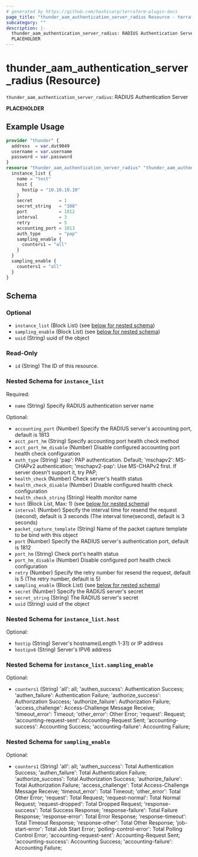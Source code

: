```yaml
---
# generated by https://github.com/hashicorp/terraform-plugin-docs
page_title: "thunder_aam_authentication_server_radius Resource - terraform-provider-thunder"
subcategory: ""
description: |-
  thunder_aam_authentication_server_radius: RADIUS Authentication Server
  PLACEHOLDER
---
```


# thunder_aam_authentication_server_radius (Resource)

`thunder_aam_authentication_server_radius`: RADIUS Authentication Server

__PLACEHOLDER__

## Example Usage

```terraform
provider "thunder" {
  address  = var.dut9049
  username = var.username
  password = var.password
}
resource "thunder_aam_authentication_server_radius" "thunder_aam_authentication_server_radius" {
  instance_list {
    name = "test"
    host {
      hostip = "10.10.10.10"
    }
    secret          = 1
    secret_string   = "108"
    port            = 1812
    interval        = 3
    retry           = 5
    accounting_port = 1813
    auth_type       = "pap"
    sampling_enable {
      counters1 = "all"
    }
  }
  sampling_enable {
    counters1 = "all"
  }
}
```

<!-- schema generated by tfplugindocs -->
## Schema

### Optional

- `instance_list` (Block List) (see [below for nested schema](#nestedblock--instance_list))
- `sampling_enable` (Block List) (see [below for nested schema](#nestedblock--sampling_enable))
- `uuid` (String) uuid of the object

### Read-Only

- `id` (String) The ID of this resource.

<a id="nestedblock--instance_list"></a>
### Nested Schema for `instance_list`

Required:

- `name` (String) Specify RADIUS authentication server name

Optional:

- `accounting_port` (Number) Specify the RADIUS server's accounting port, default is 1813
- `acct_port_hm` (String) Specify accounting port health check method
- `acct_port_hm_disable` (Number) Disable configured accounting port health check configuration
- `auth_type` (String) 'pap': PAP authentication. Default; 'mschapv2': MS-CHAPv2 authentication; 'mschapv2-pap': Use MS-CHAPv2 first. If server doesn't support it, try PAP;
- `health_check` (Number) Check server's health status
- `health_check_disable` (Number) Disable configured health check configuration
- `health_check_string` (String) Health monitor name
- `host` (Block List, Max: 1) (see [below for nested schema](#nestedblock--instance_list--host))
- `interval` (Number) Specify the interval time for resend the request (second), default is 3 seconds (The interval time(second), default is 3 seconds)
- `packet_capture_template` (String) Name of the packet capture template to be bind with this object
- `port` (Number) Specify the RADIUS server's authentication port, default is 1812
- `port_hm` (String) Check port's health status
- `port_hm_disable` (Number) Disable configured port health check configuration
- `retry` (Number) Specify the retry number for resend the request, default is 5 (The retry number, default is 5)
- `sampling_enable` (Block List) (see [below for nested schema](#nestedblock--instance_list--sampling_enable))
- `secret` (Number) Specify the RADIUS server's secret
- `secret_string` (String) The RADIUS server's secret
- `uuid` (String) uuid of the object

<a id="nestedblock--instance_list--host"></a>
### Nested Schema for `instance_list.host`

Optional:

- `hostip` (String) Server's hostname(Length 1-31) or IP address
- `hostipv6` (String) Server's IPV6 address


<a id="nestedblock--instance_list--sampling_enable"></a>
### Nested Schema for `instance_list.sampling_enable`

Optional:

- `counters1` (String) 'all': all; 'authen_success': Authentication Success; 'authen_failure': Authentication Failure; 'authorize_success': Authorization Success; 'authorize_failure': Authorization Failure; 'access_challenge': Access-Challenge Message Receive; 'timeout_error': Timeout; 'other_error': Other Error; 'request': Request; 'accounting-request-sent': Accounting-Request Sent; 'accounting-success': Accounting Success; 'accounting-failure': Accounting Failure;



<a id="nestedblock--sampling_enable"></a>
### Nested Schema for `sampling_enable`

Optional:

- `counters1` (String) 'all': all; 'authen_success': Total Authentication Success; 'authen_failure': Total Authentication Failure; 'authorize_success': Total Authorization Success; 'authorize_failure': Total Authorization Failure; 'access_challenge': Total Access-Challenge Message Receive; 'timeout_error': Total Timeout; 'other_error': Total Other Error; 'request': Total Request; 'request-normal': Total Normal Request; 'request-dropped': Total Dropped Request; 'response-success': Total Success Response; 'response-failure': Total Failure Response; 'response-error': Total Error Response; 'response-timeout': Total Timeout Response; 'response-other': Total Other Response; 'job-start-error': Total Job Start Error; 'polling-control-error': Total Polling Control Error; 'accounting-request-sent': Accounting-Request Sent; 'accounting-success': Accounting Success; 'accounting-failure': Accounting Failure;


